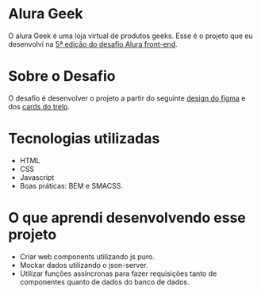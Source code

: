 # Alura Geek
O alura Geek é uma loja virtual de produtos geeks.
Esse é o projeto que eu desenvolvi na [5ª edição do desafio Alura front-end](https://www.alura.com.br/challenges/front-end-5//semana-01-criando-loja-interface-cliente).

# Sobre o Desafio
O desafio é desenvolver o projeto a partir do seguinte [design do figma](https://www.figma.com/file/fR9qvy3gU53s2q5efeMpy9/AluraGeek---Challenge?node-id=0%3A1) e dos [cards do trelo](https://trello.com/b/YahtquUC/challenge-front-end-semana-1).

# Tecnologias utilizadas

* HTML
* CSS
* Javascript
* Boas práticas: BEM e SMACSS.

# O que aprendi desenvolvendo esse projeto

* Criar web components utilizando js puro.
* Mockar dados utilizando o json-server. 
* Utilizar funções assíncronas para fazer requisições tanto de componentes quanto de dados do banco de dados.
